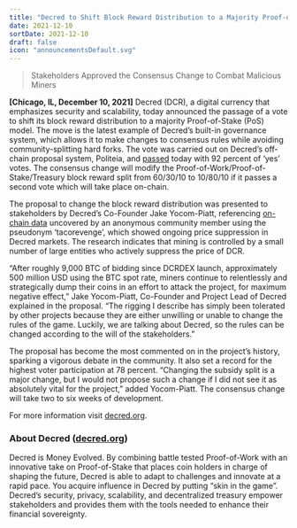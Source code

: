 ```yaml
---
title: "Decred to Shift Block Reward Distribution to a Majority Proof-of-Stake (PoS) Model"
date: 2021-12-10
sortDate: 2021-12-10
draft: false
icon: "announcementsDefault.svg"
---
```


> Stakeholders Approved the Consensus Change to Combat Malicious Miners

**[Chicago, IL, December 10, 2021]** Decred (DCR), a digital currency that
emphasizes security and scalability, today announced the passage of a vote to
shift its block reward distribution to a majority Proof-of-Stake (PoS) model.
The move is the latest example of Decred’s built-in governance system, which
allows it to make changes to consensus rules while avoiding community-splitting
hard forks. The vote was carried out on Decred’s off-chain proposal system,
Politeia, and [passed](https://proposals.decred.org/record/427e1d4) today with
92 percent of ‘yes’ votes. The consensus change will modify the
Proof-of-Work/Proof-of-Stake/Treasury block reward split from 60/30/10 to
10/80/10 if it passes a second vote which will take place on-chain.

The proposal to change the block reward distribution was presented to
stakeholders by Decred’s Co-Founder Jake Yocom-Piatt, referencing
[on-chain data](https://medium.com/@tacorevenge/the-suppressor-part-2-on-chain-analysis-6561c5a478c4)
uncovered by an anonymous community member using the pseudonym ‘tacorevenge’,
which showed ongoing price suppression in Decred markets. The research indicates
that mining is controlled by a small number of large entities who actively
suppress the price of DCR.

“After roughly 9,000 BTC of bidding since DCRDEX launch, approximately 500
million USD using the BTC spot rate, miners continue to relentlessly and
strategically dump their coins in an effort to attack the project, for maximum
negative effect,” Jake Yocom-Piatt, Co-Founder and Project Lead of Decred
explained in the proposal. “The rigging I describe has simply been tolerated by
other projects because they are either unwilling or unable to change the rules
of the game. Luckily, we are talking about Decred, so the rules can be changed
according to the will of the stakeholders.”

The proposal has become the most commented on in the project’s history, sparking
a vigorous debate in the community. It also set a record for the highest voter
participation at 78 percent. “Changing the subsidy split is a major change, but
I would not propose such a change if I did not see it as absolutely vital for
the project,” added Yocom-Piatt. The consensus change will take two to six weeks
of development.

For more information visit [decred.org](https://decred.org/).

### About Decred ([decred.org](https://decred.org))

Decred is Money Evolved. By combining battle tested Proof-of-Work with an
innovative take on Proof-of-Stake that places coin holders in charge of shaping
the future, Decred is able to adapt to challenges and innovate at a rapid pace.
You acquire influence in Decred by putting “skin in the game”. Decred’s
security, privacy, scalability, and decentralized treasury empower stakeholders
and provides them with the tools needed to enhance their financial sovereignty.
